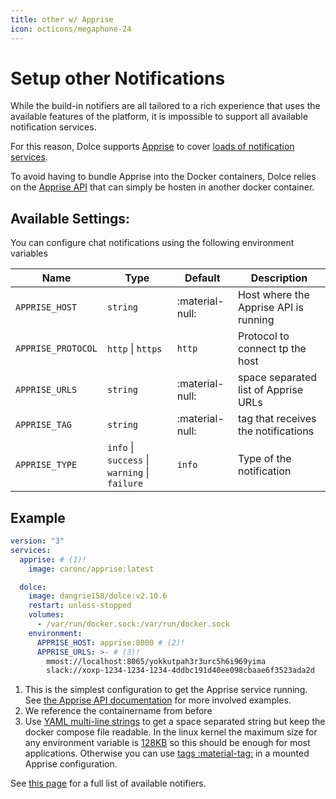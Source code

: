 ```yaml
---
title: other w/ Apprise
icon: octicons/megaphone-24
---
```


# Setup other Notifications

While the build-in notifiers are all tailored to a rich experience that uses the available features of the platform, it
is impossible to support all available notification services.

For this reason, Dolce supports [Apprise](https://github.com/caronc/apprise) to cover
[loads of notification services](https://github.com/caronc/apprise#supported-notifications).

To avoid having to bundle Apprise into the Docker containers, Dolce relies on the
[Apprise API](https://github.com/caronc/apprise-api) that can simply be hosten in another docker container.

## Available Settings:

You can configure chat notifications using the following environment variables

| Name               | Type                                          | Default         | Description                           |
| ------------------ | --------------------------------------------- | --------------- | ------------------------------------- |
| `APPRISE_HOST`     | `string`                                      | :material-null: | Host where the Apprise API is running |
| `APPRISE_PROTOCOL` | `http` \| `https`                             | `http`          | Protocol to connect tp the host       |
| `APPRISE_URLS`     | `string`                                      | :material-null: | space separated list of Apprise URLs  |
| `APPRISE_TAG`      | `string`                                      | :material-null: | tag that receives the notifications   |
| `APPRISE_TYPE`     | `info` \| `success` \| `warning` \| `failure` | `info`          | Type of the notification              |

## Example

```yaml
version: "3"
services:
  apprise: # (1)!
    image: caronc/apprise:latest

  dolce:
    image: dangrie158/dolce:v2.10.6
    restart: unless-stopped
    volumes:
      - /var/run/docker.sock:/var/run/docker.sock
    environment:
      APPRISE_HOST: apprise:8000 # (2)!
      APPRISE_URLS: >- # (3)!
        mmost://localhost:8065/yokkutpah3r3urc5h6i969yima
        slack://xoxp-1234-1234-1234-4ddbc191d40ee098cbaae6f3523ada2d
```

1. This is the simplest configuration to get the Apprise service running. See
   [the Apprise API documentation](https://github.com/caronc/apprise-api) for more involved examples.
2. We reference the containername from before
3. Use [YAML multi-line strings](https://yaml-multiline.info) to get a space separated string but keep the docker
   compose file readable. In the linux kernel the maximum size for any environment variable is
   [128KB](https://askubuntu.com/questions/1385551/how-long-can-display-environment-variable-value-be#:~:text=As%20a%20result%2C%20the%20maximum,or%20any%20other%2C%20is%20128KB.)
   so this should be enough for most applications. Otherwise you can use
   [tags :material-tag:](https://github.com/caronc/apprise-api#persistent-storage-solution) in a mounted Apprise
   configuration.

See [this page](https://github.com/caronc/apprise/wiki#notification-services) for a full list of available notifiers.
